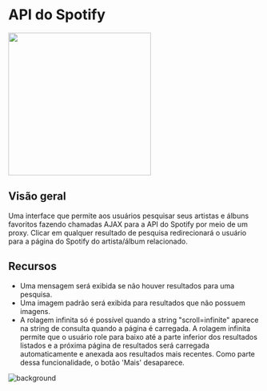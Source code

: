 #  API do Spotify

<img src="https://user-images.githubusercontent.com/123118063/215071247-01575b1c-99b1-4b3e-a0fb-9085ea056d1b.png" height="285" width="285"/>

##  Visão geral

Uma interface que permite aos usuários pesquisar seus artistas e álbuns favoritos fazendo chamadas AJAX para a API do Spotify por meio de um proxy. Clicar em qualquer resultado de pesquisa redirecionará o usuário para a página do Spotify do artista/álbum relacionado.

##  Recursos

-    Uma mensagem será exibida se não houver resultados para uma pesquisa.
-    Uma imagem padrão será exibida para resultados que não possuem imagens.
-    A rolagem infinita só é possível quando a string "scroll=infinite" aparece na string de consulta quando a página é carregada. A rolagem infinita permite que o usuário role para baixo até a parte inferior dos resultados listados e a próxima página de resultados será carregada automaticamente e anexada aos resultados mais recentes. Como parte dessa funcionalidade, o botão 'Mais' desaparece.

![background](https://user-images.githubusercontent.com/123118063/213928252-0d1fc303-672f-4818-9f87-c1f9a8831f52.jpg)


